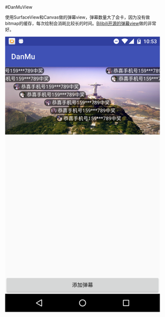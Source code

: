 #DanMuView

使用SurfaceView和Canvas做的弹幕view，弹幕数量大了会卡，因为没有做bitmap的缓存，每次绘制会消耗比较长的时间。[Bilibili开源的弹幕view](https://github.com/Bilibili/DanmakuFlameMaster)做的非常好。

![](./1.png)
